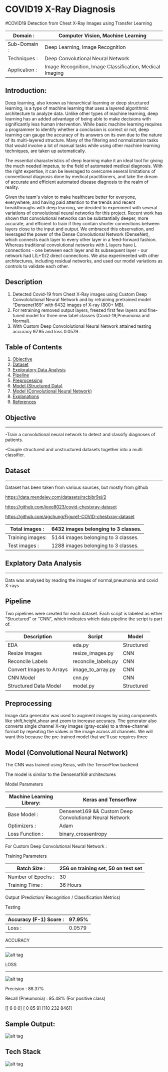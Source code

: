 # COVID19 X-Ray Diagnosis

#COVID19 Detection from Chest X-Ray Images using Transfer Learning

Domain             :| Computer Vision, Machine Learning
--------------------|----------------------------------
Sub-Domain         :| Deep Learning, Image Recognition
Techniques         :|Deep Convolutional Neural Network
Application        :|Image Recognition, Image Classification, Medical Imaging



__Introduction:__
----------
Deep learning, also known as hierarchical learning or deep structured learning, is a type of machine learning that uses a layered algorithmic architecture to analyze data. Unlike other types of machine learning, deep learning has an added advantage of being able to make decisions with significantly less human intervention. While basic machine learning requires a programmer to identify whether a conclusion is correct or not, deep learning can gauge the accuracy of its answers on its own due to the nature of its multi-layered structure. Many of the filtering and normalization tasks that would involve a lot of manual tasks while using other machine learning techniques, are taken up automatically.

The essential characteristics of deep learning make it an ideal tool for giving the much needed impetus, to the field of automated medical diagnosis. With the right expertise, it can be leveraged to overcome several limitations of conventional diagnosis done by medical practitioners, and take the dream of accurate and efficient automated disease diagnosis to the realm of reality.

Given the team's vision to make healthcare better for everyone, everywhere, and having paid attention to the trends and recent breakthroughs with deep learning, we decided to experiment with several variations of convolutional neural networks for this project. Recent work has shown that convolutional networks can be substantially deeper, more accurate, and efficient to train if they contain shorter connections between layers close to the input and output. We embraced this observation, and leveraged the power of the Dense Convolutional Network (DenseNet), which connects each layer to every other layer in a feed-forward fashion. Whereas traditional convolutional networks with L layers have L connections - one between each layer and its subsequent layer - our network had L(L+1)/2 direct connections. We also experimented with other architectures, including residual networks, and used our model variations as controls to validate each other.



__Description__
----------
1. Detected Covid-19 from Chest X-Ray images using Custom Deep Convololutional Neural Network and by retraining pretrained model “Densenet169” with 6432 images of X-ray (800+ MB).
2. For retraining removed output layers, freezed first few layers and fine-tuned model for three new label classes (Covid-19,Pneumonia and Normal).
3. With Custom Deep Convololutional Neural Network attained testing accuracy 97.95 and loss 0.0579 .


## Table of Contents
1. [Objective](#objective)
2. [Dataset](#dataset)
3. [Exploratory Data Analysis](#exploratory-data-analysis)
4. [Pipeline](#pipeline)
5. [Preprocessing](#preprocessing)
6. [Model (Structured Data)](#model-structured-data)
7. [Model (Convolutional Neural Network)](#model-convolutional-neural-network)
8. [Explanations](#explanations)
9. [References](#references)

## __Objective__
----------
 
 -Train a convolutional neural network to detect and classify diagnoses of patients.
 
 -Couple structured and unstructured datasets together into a multi classifier.
 
 
## __Dataset__ 
-----------

Dataset has been taken from various sources, but mostly from github

https://data.mendeley.com/datasets/rscbjbr9sj/2

https://github.com/ieee8023/covid-chestxray-dataset

https://github.com/agchung/Figure1-COVID-chestxray-dataset








Total images :| 6432 images belonging to 3 classes.
--------------|--------------------------------
Training images: | 5144 images belonging to 3 classes.
Test images :| 1288 images belonging to 3 classes.

## Explatory Data Analysis
--------

Data was analysed by reading the images of normal,pneumonia and covid X-rays

## Pipeline

Two pipelines were created for each dataset. Each script is labeled as either "Structured" or "CNN", which indicates which data pipeline the script is part of.

Description|	Script	|Model
-----------|--------|------
EDA	|eda.py	|Structured
Resize Images|	resize_images.py	|CNN
Reconcile Labels	|reconcile_labels.py|CNN
Convert Images to Arrays	|image_to_array.py	|CNN
CNN Model	|cnn.py	|CNN
Structured Data Model	|model.py	|Structured


## Preprocessing

Image data generator was used to augment images by using components like shift,height,shear and zoom to increase accuracy.
The generator also converts  single channel X-ray images (gray-scale) to a three-channel format by repeating the values in the image across all channels. We will want this because the pre-trained model that we'll use requires three
 

## Model (Convolutional Neural Network)
The CNN was trained using Keras, with the TensorFlow backend.

The model is similar to the Densenat169 architectures


Model Parameters

Machine Learning Library:| Keras and Tensorflow
-------------------------|---------------------
Base Model              :| Densenet169 && Custom Deep Convolutional Neural Network
Optimizers              :| Adam
Loss Function           :| binary_crossentropy

For Custom Deep Convolutional Neural Network :

Training Parameters

Batch Size              : |256 on training set, 50 on test set
--------------------------|-------------------------------
Number of Epochs        :| 30
Training Time           :| 36 Hours

Output (Prediction/ Recognition / Classification Metrics)

Testing

Accuracy (F-1) Score    :| 97.95%
-------------------------|---------
Loss                    :| 0.0579

ACCURACY
__________
![alt tag](https://github.com/rgurve/COVID-X-Ray-Diagnosis/blob/main/Images/Accuracy.png)

LOSS
__________
![alt tag](https://github.com/rgurve/COVID-X-Ray-Diagnosis/blob/main/Images/Loss.png)

Precision               : 88.37%                    

Recall (Pneumonia)      : 95.48% (For positive class)

[[  6   0   0]
 [  0  85   9]
 [110 232 846]]
 
 Sample Output:
 -------------
![alt tag](https://github.com/rgurve/COVID-X-Ray-Diagnosis/blob/main/Images/Prediction.png)
 
 Tech Stack
 ---------
 
 ![alt tag](https://github.com/gregwchase/nih-chest-xray/raw/master/data/tech_stack.jpg)
 
 
